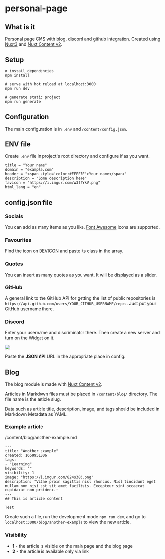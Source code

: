 # personal-page

## What is it

Personal page CMS with blog, discord and github integration. Created using [Nuxt3](https://nuxtjs.org/) and [Nuxt Content v2](https://content.nuxtjs.org/).

## Setup

```
# install dependencies
npm install

# serve with hot reload at localhost:3000
npm run dev

# generate static project
npm run generate
```

## Configuration

The main configuration is in `.env` and `/content/config.json`.

## ENV file

Create `.env` file in project's root directory and configure if as you want.

```
title = "Your name"
domain = "example.com"
header = "<span style='color:#FFFFFF'>Your name</span>"
description = "Some description here"
favicon = "https://i.imgur.com/w3f9YkV.png"
html_lang = "en"
```

## config.json file

### Socials

You can add as many items as you like. [Font Awesome](https://fontawesome.com/icons) icons are supported.

### Favourites

Find the icon on [DEVICON](https://devicon.dev/) and paste its class in the array.

### Quotes

You can insert as many quotes as you want. It will be displayed as a slider.

### GitHub

A general link to the GitHub API for getting the list of public repositories is `https://api.github.com/users/YOUR_GITHUB_USERNAME/repos`. Just put your GitHub username there.

### Discord

Enter your username and discriminator there. Then create a new server and turn on the Widget on it.

![](https://i.imgur.com/XCgBGXo.png)

Paste the **JSON API** URL in the appropriate place in config.

## Blog

The blog module is made with [Nuxt Content v2](https://content.nuxtjs.org/).

Articles in Markdown files must be placed in `/content/blog/` directory. The file name is the article slug.

Data such as article title, description, image, and tags should be included in Markdown Metadata as YAML.

### Example article

/content/blog/another-example.md
```
---
title: "Another example"
created: 1659951006
tags: 
- "Learning"
keywords: ""
visibility: 1
image: "https://i.imgur.com/824s386.png"
description: "Vitae proin sagittis nisl rhoncus. Nisl tincidunt eget nullam non nisi est sit amet facilisis. Excepteur sint occaecat cupidatat non proident."
---
## This is article content

Test
```

Create such a file, run the development mode `npm run dev`, and go to `localhost:3000/blog/another-example` to view the new article.

### Visibility

* **1** - the article is visible on the main page and the blog page
* **2** - the article is available only via link